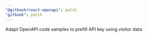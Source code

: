 ```yaml
---
"@gitbook/react-openapi": patch
"gitbook": patch
---
```


Adapt OpenAPI code samples to prefill API key using visitor data
